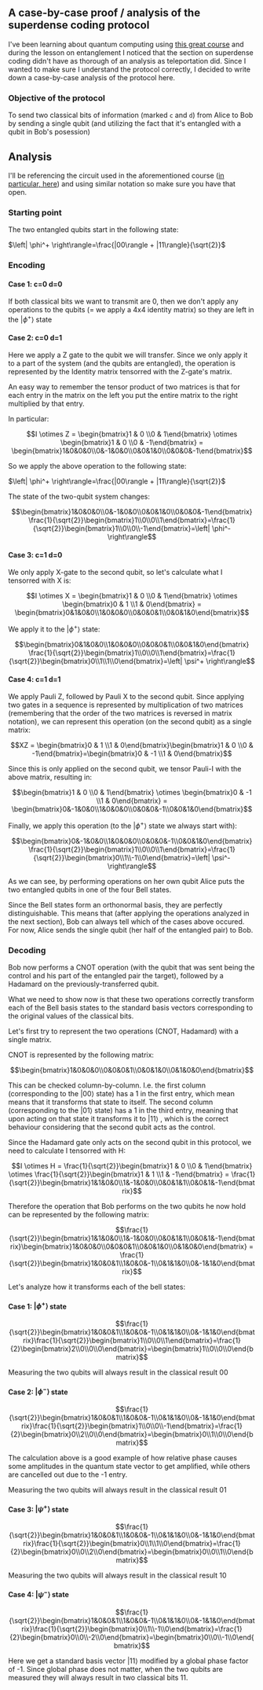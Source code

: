 ## A case-by-case proof / analysis of the superdense coding protocol

I've been learning about quantum computing using [this great course](learning.quantum.ibm.com/course/basics-of-quantum-information) and during the lesson on entanglement I noticed that the section on superdense coding didn't have as thorough of an analysis as teleportation did. Since I wanted to make sure I understand the protocol correctly, I decided to write down a case-by-case analysis of the protocol here.


### Objective of the protocol

To send two classical bits of information (marked `c` and `d`) from Alice to Bob by sending a single qubit (and utilizing the fact that it's entangled with a qubit in Bob's posession)

## Analysis

I'll be referencing the circuit used in the aforementioned course ([in particular, here](https://learning.quantum.ibm.com/course/basics-of-quantum-information/entanglement-in-action#superdense-coding)) and using similar notation so make sure you have that open.

### Starting point

The two entangled qubits start in the following state:

$\left| \phi^+ \right\rangle=\frac{|00\rangle + |11\rangle}{\sqrt{2}}$

### Encoding

#### Case 1: c=0 d=0

If both classical bits we want to transmit are 0, then we don't apply any operations to the qubits (= we apply a 4x4 identity matrix) so they are left in the $\left| \phi^+ \right\rangle$ state

#### Case 2: c=0 d=1

Here we apply a Z gate to the qubit we will transfer. Since we only apply it to a part of the system (and the qubits are entangled), the operation is represented by the Identity matrix tensorred with the Z-gate's matrix. 

An easy way to remember the tensor product of two matrices is that for each entry in the matrix on the left you put the entire matrix to the right multiplied by that entry.

In particular:

```math
I \otimes Z = \begin{bmatrix}1 & 0 \\0 & 1\end{bmatrix} \otimes \begin{bmatrix}1 & 0 \\0 & -1\end{bmatrix} = \begin{bmatrix}1&0&0&0\\0&-1&0&0\\0&0&1&0\\0&0&0&-1\end{bmatrix}
```

So we apply the above operation to the following state:

$\left| \phi^+ \right\rangle=\frac{|00\rangle + |11\rangle}{\sqrt{2}}$

The state of the two-qubit system changes:

```math
\begin{bmatrix}1&0&0&0\\0&-1&0&0\\0&0&1&0\\0&0&0&-1\end{bmatrix} \frac{1}{\sqrt{2}}\begin{bmatrix}1\\0\\0\\1\end{bmatrix}=\frac{1}{\sqrt{2}}\begin{bmatrix}1\\0\\0\\-1\end{bmatrix}=\left| \phi^- \right\rangle
```

#### Case 3: c=1 d=0

We only apply X-gate to the second qubit, so let's calculate what I tensorred with X is:

```math
I \otimes X = \begin{bmatrix}1 & 0 \\0 & 1\end{bmatrix} \otimes \begin{bmatrix}0 & 1 \\1 & 0\end{bmatrix} = \begin{bmatrix}0&1&0&0\\1&0&0&0\\0&0&0&1\\0&0&1&0\end{bmatrix}
```

We apply it to the $\left| \phi^+ \right\rangle$ state:

```math
\begin{bmatrix}0&1&0&0\\1&0&0&0\\0&0&0&1\\0&0&1&0\end{bmatrix} \frac{1}{\sqrt{2}}\begin{bmatrix}1\\0\\0\\1\end{bmatrix}=\frac{1}{\sqrt{2}}\begin{bmatrix}0\\1\\1\\0\end{bmatrix}=\left| \psi^+ \right\rangle
```


#### Case 4: c=1 d=1

We apply Pauli Z, followed by Pauli X to the second qubit. Since applying two gates in a sequence is represented by multiplication of two matrices (remembering that the order of the two matrices is reversed in matrix notation), we can represent this operation (on the second qubit) as a single matrix:

```math
XZ = \begin{bmatrix}0 & 1 \\1 & 0\end{bmatrix}\begin{bmatrix}1 & 0 \\0 & -1\end{bmatrix}=\begin{bmatrix}0 & -1 \\1 & 0\end{bmatrix}
```

Since this is only applied on the second qubit, we tensor Pauli-I with the above matrix, resulting in:

```math
\begin{bmatrix}1 & 0 \\0 & 1\end{bmatrix} \otimes \begin{bmatrix}0 & -1 \\1 & 0\end{bmatrix} = \begin{bmatrix}0&-1&0&0\\1&0&0&0\\0&0&0&-1\\0&0&1&0\end{bmatrix}
```

Finally, we apply this operation (to the $\left| \phi^+ \right\rangle$ state we always start with):

```math
\begin{bmatrix}0&-1&0&0\\1&0&0&0\\0&0&0&-1\\0&0&1&0\end{bmatrix} \frac{1}{\sqrt{2}}\begin{bmatrix}1\\0\\0\\1\end{bmatrix}=\frac{1}{\sqrt{2}}\begin{bmatrix}0\\1\\-1\\0\end{bmatrix}=\left| \psi^- \right\rangle
```

As we can see, by performing operations on her own qubit Alice puts the two entangled qubits in one of the four Bell states. 

Since the Bell states form an orthonormal basis, they are perfectly distinguishable. This means that (after applying the operations analyzed in the next section), Bob can always tell which of the cases above occured. For now, Alice sends the single qubit (her half of the entangled pair) to Bob.

### Decoding

Bob now performs a CNOT operation (with the qubit that was sent being the control and his part of the entangled pair the target), followed by a Hadamard on the previously-transferred qubit.

What we need to show now is that these two operations correctly transform each of the Bell basis states to the standard basis vectors corresponding to the original values of the classical bits.

Let's first try to represent the two operations (CNOT, Hadamard) with a single matrix.

CNOT is represented by the following matrix:

```math
\begin{bmatrix}1&0&0&0\\0&0&0&1\\0&0&1&0\\0&1&0&0\end{bmatrix}
```

This can be checked column-by-column. I.e. the first column (corresponding to the $\left|00 \right\rangle$ state) has a 1 in the first entry, which mean means that it transforms that state to itself. The second column (corresponding to the $\left|01 \right\rangle$ state) has a 1 in the third entry, meaning that upon acting on that state it transforms it to $\left|11 \right\rangle$ , which is the correct behaviour considering that the second qubit acts as the control.

Since the Hadamard gate only acts on the second qubit in this protocol, we need to calculate I tensorred with H:

```math
I \otimes H = \frac{1}{\sqrt{2}}\begin{bmatrix}1 & 0 \\0 & 1\end{bmatrix} \otimes \frac{1}{\sqrt{2}}\begin{bmatrix}1 & 1 \\1 & -1\end{bmatrix} = \frac{1}{\sqrt{2}}\begin{bmatrix}1&1&0&0\\1&-1&0&0\\0&0&1&1\\0&0&1&-1\end{bmatrix}
```

Therefore the operation that Bob performs on the two qubits he now hold can be represented by the following matrix:

```math
\frac{1}{\sqrt{2}}\begin{bmatrix}1&1&0&0\\1&-1&0&0\\0&0&1&1\\0&0&1&-1\end{bmatrix}\begin{bmatrix}1&0&0&0\\0&0&0&1\\0&0&1&0\\0&1&0&0\end{bmatrix} = \frac{1}{\sqrt{2}}\begin{bmatrix}1&0&0&1\\1&0&0&-1\\0&1&1&0\\0&-1&1&0\end{bmatrix}
```

Let's analyze how it transforms each of the bell states:

#### Case 1: $\left| \phi^+ \right\rangle$ state

```math
\frac{1}{\sqrt{2}}\begin{bmatrix}1&0&0&1\\1&0&0&-1\\0&1&1&0\\0&-1&1&0\end{bmatrix}\frac{1}{\sqrt{2}}\begin{bmatrix}1\\0\\0\\1\end{bmatrix}=\frac{1}{2}\begin{bmatrix}2\\0\\0\\0\end{bmatrix}=\begin{bmatrix}1\\0\\0\\0\end{bmatrix}
```

Measuring the two qubits will always result in the classical result 00

#### Case 2: $\left| \phi^- \right\rangle$ state

```math
\frac{1}{\sqrt{2}}\begin{bmatrix}1&0&0&1\\1&0&0&-1\\0&1&1&0\\0&-1&1&0\end{bmatrix}\frac{1}{\sqrt{2}}\begin{bmatrix}1\\0\\0\\-1\end{bmatrix}=\frac{1}{2}\begin{bmatrix}0\\2\\0\\0\end{bmatrix}=\begin{bmatrix}0\\1\\0\\0\end{bmatrix}
```

The calculation above is a good example of how relative phase causes some amplitudes in the quantum state vector to get amplified, while others are cancelled out due to the -1 entry.

Measuring the two qubits will always result in the classical result 01

#### Case 3: $\left| \psi^+ \right\rangle$ state

```math
\frac{1}{\sqrt{2}}\begin{bmatrix}1&0&0&1\\1&0&0&-1\\0&1&1&0\\0&-1&1&0\end{bmatrix}\frac{1}{\sqrt{2}}\begin{bmatrix}0\\1\\1\\0\end{bmatrix}=\frac{1}{2}\begin{bmatrix}0\\0\\2\\0\end{bmatrix}=\begin{bmatrix}0\\0\\1\\0\end{bmatrix}
```

Measuring the two qubits will always result in the classical result 10

#### Case 4: $\left| \psi^- \right\rangle$ state

```math
\frac{1}{\sqrt{2}}\begin{bmatrix}1&0&0&1\\1&0&0&-1\\0&1&1&0\\0&-1&1&0\end{bmatrix}\frac{1}{\sqrt{2}}\begin{bmatrix}0\\1\\-1\\0\end{bmatrix}=\frac{1}{2}\begin{bmatrix}0\\0\\-2\\0\end{bmatrix}=\begin{bmatrix}0\\0\\-1\\0\end{bmatrix}
```

Here we get a standard basis vector  $\left| 11 \right\rangle$ modified by a global phase factor of -1. Since global phase does not matter, when the two qubits are measured they will always result in two classical bits 11.
